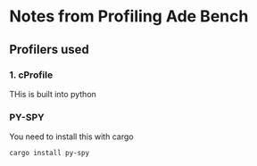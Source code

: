 # Notes from Profiling Ade Bench

## Profilers used 

### 1. cProfile

THis is built into python

### PY-SPY

You need to install this with cargo

```cargo install py-spy```
